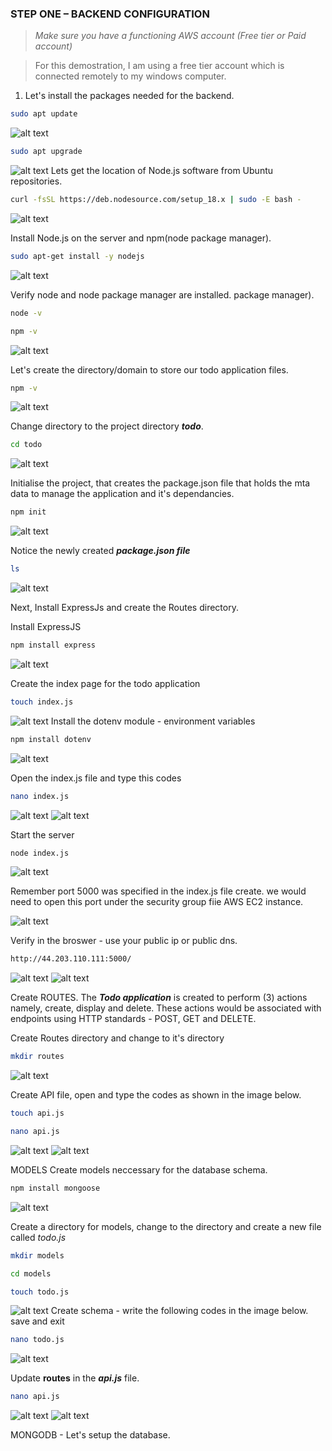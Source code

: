 ### STEP ONE – BACKEND CONFIGURATION
> *Make sure you have a functioning AWS account (Free tier or Paid account)*

> For this demostration, I am using a free tier account which is connected remotely to my windows computer.

1. Let's install the packages needed for the backend.

```bash
sudo apt update
```
![alt text](./images/1.png)
```bash
sudo apt upgrade
```
![alt text](./images/2.png)
Lets get the location of Node.js software from Ubuntu repositories.

```bash
curl -fsSL https://deb.nodesource.com/setup_18.x | sudo -E bash -
```
![alt text](./images/3.png)

Install Node.js on the server and npm(node package manager).
```bash
sudo apt-get install -y nodejs
```
![alt text](./images/4.png)

Verify node and node package manager are installed.
package manager).
```bash
node -v
```
```bash
npm -v
```
![alt text](./images/5.png)

Let's create the directory/domain to store our todo application files.
```bash
npm -v
```
![alt text](./images/6.png)

Change directory to the project directory ***todo***.
```bash
cd todo
```
![alt text](./images/7.png)

Initialise the project, that creates the package.json file that holds the mta data to manage the application and it's dependancies.
```bash
npm init
```
![alt text](./images/8.png)

Notice the newly created ***package.json file***
```bash
ls
```
![alt text](./images/9.png)

Next, Install ExpressJs and create the Routes directory.

Install ExpressJS
```bash
npm install express
```
![alt text](./images/10.png)

Create the index page for the todo application
```bash
touch index.js
```
![alt text](./images/11.png)
Install the dotenv module - environment variables
```bash
npm install dotenv
```
![alt text](./images/12.png)

Open the index.js file and type this codes
```bash
nano index.js
```
![alt text](./images/13.png)
![alt text](./images/14.png)

Start the server
```bash
node index.js
```
![alt text](./images/15.png)

Remember port 5000 was specified in the index.js file create. we would need to open this port under the security group fiie AWS EC2 instance.

![alt text](./images/16.png)

Verify in the broswer - use your public ip or public dns.
```bash
http://44.203.110.111:5000/
```
![alt text](./images/17.png)
![alt text](./images/18.png)

Create ROUTES.
The ***Todo application*** is created to perform (3) actions namely, create, display and delete. These actions would be associated with endpoints using HTTP standards - POST, GET and DELETE.

Create Routes directory and change to it's directory
```bash
mkdir routes
```
![alt text](./images/19.png)

Create API file, open and type the codes as shown in the image below.
```bash
touch api.js
```
```bash
nano api.js
```
![alt text](./images/20.png)
![alt text](./images/21.png)

MODELS
Create models neccessary for the database schema.
```bash
npm install mongoose
```
![alt text](./images/22.png)

Create a directory for models, change to the directory and create a new file called *todo.js*
```bash
mkdir models
```
```bash
cd models
```
```bash
touch todo.js
```
![alt text](./images/23.png)
Create schema - write the following codes in the image below. save and exit
```bash
nano todo.js
```
![alt text](./images/24.png)

Update **routes** in the ***api.js*** file.
```bash
nano api.js
```
![alt text](./images/25.png)
![alt text](./images/26.png)

MONGODB - Let's setup the database.


